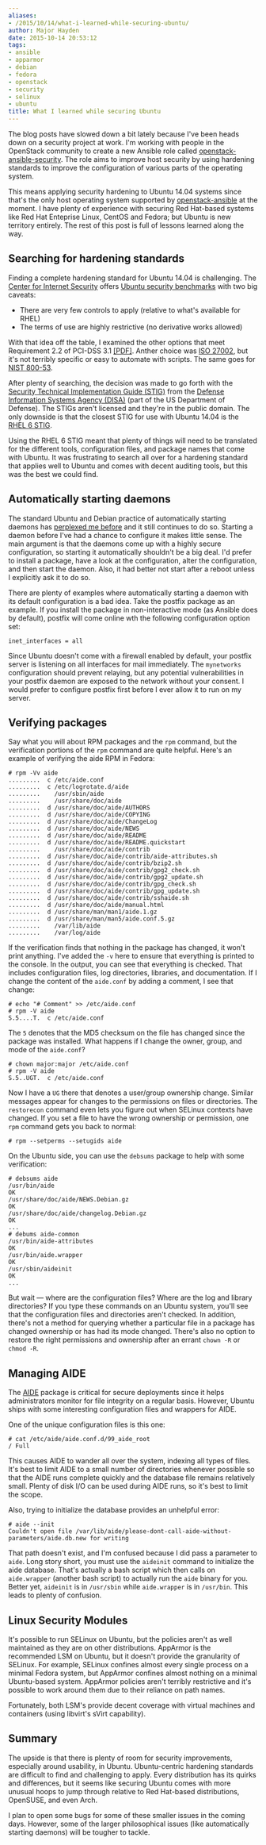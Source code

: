 ```yaml
---
aliases:
- /2015/10/14/what-i-learned-while-securing-ubuntu/
author: Major Hayden
date: 2015-10-14 20:53:12
tags:
- ansible
- apparmor
- debian
- fedora
- openstack
- security
- selinux
- ubuntu
title: What I learned while securing Ubuntu
---
```


The blog posts have slowed down a bit lately because I've been heads down on a security project at work. I'm working with people in the OpenStack community to create a new Ansible role called [openstack-ansible-security][1]. The role aims to improve host security by using hardening standards to improve the configuration of various parts of the operating system.

This means applying security hardening to Ubuntu 14.04 systems since that's the only host operating system supported by [openstack-ansible][2] at the moment. I have plenty of experience with securing Red Hat-based systems like Red Hat Enteprise Linux, CentOS and Fedora; but Ubuntu is new territory entirely. The rest of this post is full of lessons learned along the way.

## Searching for hardening standards

Finding a complete hardening standard for Ubuntu 14.04 is challenging. The [Center for Internet Security][3] offers [Ubuntu security benchmarks][4] with two big caveats:

* There are very few controls to apply (relative to what's available for RHEL)
* The terms of use are highly restrictive (no derivative works allowed)

With that idea off the table, I examined the other options that meet Requirement 2.2 of PCI-DSS 3.1 [[PDF]][5]. Anther choice was [ISO 27002][6], but it's not terribly specific or easy to automate with scripts. The same goes for [NIST 800-53][7].

After plenty of searching, the decision was made to go forth with the [Security Technical Implementation Guide (STIG)][8] from the [Defense Information Systems Agency (DISA)][9] (part of the US Department of Defense). The STIGs aren't licensed and they're in the public domain. The only downside is that the closest STIG for use with Ubuntu 14.04 is the [RHEL 6 STIG][10].

Using the RHEL 6 STIG meant that plenty of things will need to be translated for the different tools, configuration files, and package names that come with Ubuntu. It was frustrating to search all over for a hardening standard that applies well to Ubuntu and comes with decent auditing tools, but this was the best we could find.

## Automatically starting daemons

The standard Ubuntu and Debian practice of automatically starting daemons has [perplexed me before][11] and it still continues to do so. Starting a daemon before I've had a chance to configure it makes little sense. The main argument is that the daemons come up with a highly secure configuration, so starting it automatically shouldn't be a big deal. I'd prefer to install a package, have a look at the configuration, alter the configuration, and then start the daemon. Also, it had better not start after a reboot unless I explicitly ask it to do so.

There are plenty of examples where automatically starting a daemon with its default configuration is a bad idea. Take the postfix package as an example. If you install the package in non-interactive mode (as Ansible does by default), postfix will come online wth the following configuration option set:

```
inet_interfaces = all
```

Since Ubuntu doesn't come with a firewall enabled by default, your postfix server is listening on all interfaces for mail immediately. The `mynetworks` configuration should prevent relaying, but any potential vulnerabilities in your postfix daemon are exposed to the network without your consent. I would prefer to configure postfix first before I ever allow it to run on my server.

## Verifying packages

Say what you will about RPM packages and the `rpm` command, but the verification portions of the `rpm` command are quite helpful. Here's an example of verifying the aide RPM in Fedora:

```
# rpm -Vv aide
.........  c /etc/aide.conf
.........  c /etc/logrotate.d/aide
.........    /usr/sbin/aide
.........    /usr/share/doc/aide
.........  d /usr/share/doc/aide/AUTHORS
.........  d /usr/share/doc/aide/COPYING
.........  d /usr/share/doc/aide/ChangeLog
.........  d /usr/share/doc/aide/NEWS
.........  d /usr/share/doc/aide/README
.........  d /usr/share/doc/aide/README.quickstart
.........    /usr/share/doc/aide/contrib
.........  d /usr/share/doc/aide/contrib/aide-attributes.sh
.........  d /usr/share/doc/aide/contrib/bzip2.sh
.........  d /usr/share/doc/aide/contrib/gpg2_check.sh
.........  d /usr/share/doc/aide/contrib/gpg2_update.sh
.........  d /usr/share/doc/aide/contrib/gpg_check.sh
.........  d /usr/share/doc/aide/contrib/gpg_update.sh
.........  d /usr/share/doc/aide/contrib/sshaide.sh
.........  d /usr/share/doc/aide/manual.html
.........  d /usr/share/man/man1/aide.1.gz
.........  d /usr/share/man/man5/aide.conf.5.gz
.........    /var/lib/aide
.........    /var/log/aide
```

If the verification finds that nothing in the package has changed, it won't print anything. I've added the `-v` here to ensure that everything is printed to the console. In the output, you can see that everything is checked. That includes configuration files, log directories, libraries, and documentation. If I change the content of the `aide.conf` by adding a comment, I see that change:

```
# echo "# Comment" >> /etc/aide.conf
# rpm -V aide
S.5....T.  c /etc/aide.conf
```

The `5` denotes that the MD5 checksum on the file has changed since the package was installed. What happens if I change the owner, group, and mode of the `aide.conf`?

```
# chown major:major /etc/aide.conf
# rpm -V aide
S.5..UGT.  c /etc/aide.conf
```

Now I have a `UG` there that denotes a user/group ownership change. Similar messages appear for changes to the permissions on files or directories. The `restorecon` command even lets you figure out when SELinux contexts have changed. If you set a file to have the wrong ownership or permission, one `rpm` command gets you back to normal:

```
# rpm --setperms --setugids aide
```

On the Ubuntu side, you can use the `debsums` package to help with some verification:

```
# debsums aide
/usr/bin/aide                                                                 OK
/usr/share/doc/aide/NEWS.Debian.gz                                            OK
/usr/share/doc/aide/changelog.Debian.gz                                       OK
...
# debums aide-common
/usr/bin/aide-attributes                                                      OK
/usr/bin/aide.wrapper                                                         OK
/usr/sbin/aideinit                                                            OK
...
```

But wait &#8212; where are the configuration files? Where are the log and library directories? If you type these commands on an Ubuntu system, you'll see that the configuration files and directories aren't checked. In addition, there's not a method for querying whether a particular file in a package has changed ownership or has had its mode changed. There's also no option to restore the right permissions and ownership after an errant `chown -R` or `chmod -R`.

## Managing AIDE

The [AIDE][12] package is critical for secure deployments since it helps administrators monitor for file integrity on a regular basis. However, Ubuntu ships with some interesting configuration files and wrappers for AIDE.

One of the unique configuration files is this one:

```
# cat /etc/aide/aide.conf.d/99_aide_root
/ Full
```

This causes AIDE to wander all over the system, indexing all types of files. It's best to limit AIDE to a small number of directories whenever possible so that the AIDE runs complete quickly and the database file remains relatively small. Plenty of disk I/O can be used during AIDE runs, so it's best to limit the scope.

Also, trying to initialize the database provides an unhelpful error:

```
# aide --init
Couldn't open file /var/lib/aide/please-dont-call-aide-without-parameters/aide.db.new for writing
```

That path doesn't exist, and I'm confused because I did pass a parameter to `aide`. Long story short, you must use the `aideinit` command to initialize the aide database. That's actually a bash script which then calls on `aide.wrapper` (another bash script) to actually run the `aide` binary for you. Better yet, `aideinit` is in `/usr/sbin` while `aide.wrapper` is in `/usr/bin`. This leads to plenty of confusion.

## Linux Security Modules

It's possible to run SELinux on Ubuntu, but the policies aren't as well maintained as they are on other distributions. AppArmor is the recommended LSM on Ubuntu, but it doesn't provide the granularity of SELinux. For example, SELinux confines almost every single process on a minimal Fedora system, but AppArmor confines almost nothing on a minimal Ubuntu-based system. AppArmor policies aren't terribly restrictive and it's possible to work around them due to their reliance on path names.

Fortunately, both LSM's provide decent coverage with virtual machines and containers (using libvirt's sVirt capability).

## Summary

The upside is that there is plenty of room for security improvements, especially around usability, in Ubuntu. Ubuntu-centric hardening standards are difficult to find and challenging to apply. Every distribution has its quirks and differences, but it seems like securing Ubuntu comes with more unusual hoops to jump through relative to Red Hat-based distributions, OpenSUSE, and even Arch.

I plan to open some bugs for some of these smaller issues in the coming days. However, some of the larger philosophical issues (like automatically starting daemons) will be tougher to tackle.

 [1]: http://specs.openstack.org/openstack/openstack-ansible-specs/specs/mitaka/security-hardening.html
 [2]: https://github.com/openstack/openstack-ansible
 [3]: http://www.cisecurity.org/
 [4]: https://benchmarks.cisecurity.org/downloads/browse/?category=benchmarks.os.linux.ubuntu
 [5]: https://www.pcisecuritystandards.org/documents/PCI_DSS_v3-1.pdf
 [6]: https://en.wikipedia.org/wiki/ISO/IEC_27002
 [7]: https://en.wikipedia.org/wiki/NIST_Special_Publication_800-53
 [8]: https://public.cyber.mil/stigs/
 [9]: http://www.disa.mil/
 [10]: https://www.stigviewer.com/stig/red_hat_enterprise_linux_6/
 [11]: /2014/06/26/install-debian-packages-without-starting-daemons/
 [12]: http://aide.sourceforge.net/